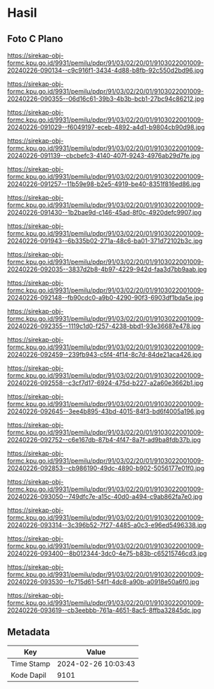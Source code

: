 # Hasil

## Foto C Plano

https://sirekap-obj-formc.kpu.go.id/9931/pemilu/pdpr/91/03/02/20/01/9103022001009-20240226-090134--c9c916f1-3434-4d88-b8fb-92c550d2bd96.jpg

https://sirekap-obj-formc.kpu.go.id/9931/pemilu/pdpr/91/03/02/20/01/9103022001009-20240226-090355--06d16c61-39b3-4b3b-bcb1-27bc94c86212.jpg

https://sirekap-obj-formc.kpu.go.id/9931/pemilu/pdpr/91/03/02/20/01/9103022001009-20240226-091029--f6049197-eceb-4892-a4d1-b9804cb90d98.jpg

https://sirekap-obj-formc.kpu.go.id/9931/pemilu/pdpr/91/03/02/20/01/9103022001009-20240226-091139--cbcbefc3-4140-407f-9243-4976ab29d7fe.jpg

https://sirekap-obj-formc.kpu.go.id/9931/pemilu/pdpr/91/03/02/20/01/9103022001009-20240226-091257--11b59e98-b2e5-4919-be40-8351f816ed86.jpg

https://sirekap-obj-formc.kpu.go.id/9931/pemilu/pdpr/91/03/02/20/01/9103022001009-20240226-091430--1b2bae9d-c146-45ad-8f0c-4920defc9907.jpg

https://sirekap-obj-formc.kpu.go.id/9931/pemilu/pdpr/91/03/02/20/01/9103022001009-20240226-091943--6b335b02-271a-48c6-ba01-371d72102b3c.jpg

https://sirekap-obj-formc.kpu.go.id/9931/pemilu/pdpr/91/03/02/20/01/9103022001009-20240226-092035--3837d2b8-4b97-4229-942d-faa3d7bb9aab.jpg

https://sirekap-obj-formc.kpu.go.id/9931/pemilu/pdpr/91/03/02/20/01/9103022001009-20240226-092148--fb90cdc0-a9b0-4290-90f3-6903df1bda5e.jpg

https://sirekap-obj-formc.kpu.go.id/9931/pemilu/pdpr/91/03/02/20/01/9103022001009-20240226-092355--1119c1d0-f257-4238-bbd1-93e36687e478.jpg

https://sirekap-obj-formc.kpu.go.id/9931/pemilu/pdpr/91/03/02/20/01/9103022001009-20240226-092459--239fb943-c5f4-4f14-8c7d-84de21aca426.jpg

https://sirekap-obj-formc.kpu.go.id/9931/pemilu/pdpr/91/03/02/20/01/9103022001009-20240226-092558--c3cf7d17-6924-475d-b227-a2a60e3662b1.jpg

https://sirekap-obj-formc.kpu.go.id/9931/pemilu/pdpr/91/03/02/20/01/9103022001009-20240226-092645--3ee4b895-43bd-4015-84f3-bd6f4005a196.jpg

https://sirekap-obj-formc.kpu.go.id/9931/pemilu/pdpr/91/03/02/20/01/9103022001009-20240226-092752--c6e167db-87b4-4f47-8a7f-ad9ba8fdb37b.jpg

https://sirekap-obj-formc.kpu.go.id/9931/pemilu/pdpr/91/03/02/20/01/9103022001009-20240226-092853--cb986190-49dc-4890-b902-5056177e01f0.jpg

https://sirekap-obj-formc.kpu.go.id/9931/pemilu/pdpr/91/03/02/20/01/9103022001009-20240226-093050--749dfc7e-a15c-40d0-a494-c9ab862fa7e0.jpg

https://sirekap-obj-formc.kpu.go.id/9931/pemilu/pdpr/91/03/02/20/01/9103022001009-20240226-093314--3c396b52-7f27-4485-a0c3-e96ed5496338.jpg

https://sirekap-obj-formc.kpu.go.id/9931/pemilu/pdpr/91/03/02/20/01/9103022001009-20240226-093400--8b012344-3dc0-4e75-b83b-c65215746cd3.jpg

https://sirekap-obj-formc.kpu.go.id/9931/pemilu/pdpr/91/03/02/20/01/9103022001009-20240226-093530--fc715d61-54f1-4dc8-a90b-a0918e50a6f0.jpg

https://sirekap-obj-formc.kpu.go.id/9931/pemilu/pdpr/91/03/02/20/01/9103022001009-20240226-093619--cb3eebbb-761a-4651-8ac5-8ffba32845dc.jpg


## Metadata

| Key        | Value               |
| ---------- | ------------------- |
| Time Stamp | 2024-02-26 10:03:43 |
| Kode Dapil | 9101                |



